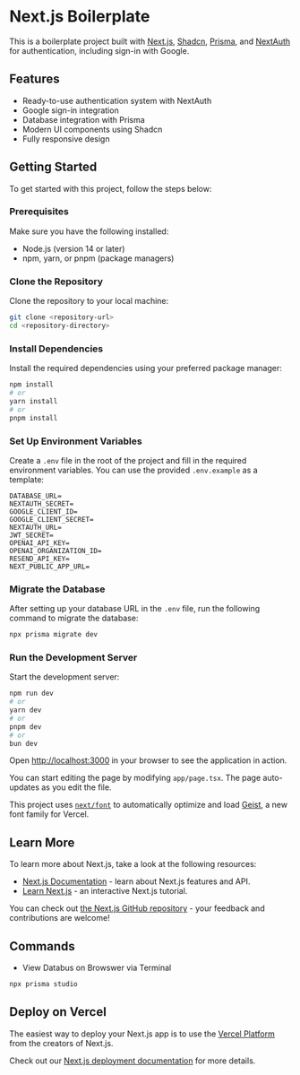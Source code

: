 # Next.js Boilerplate

This is a boilerplate project built with [Next.js](https://nextjs.org), [Shadcn](https://ui.shadcn.com), [Prisma](https://www.prisma.io/), and [NextAuth](https://next-auth.js.org/) for authentication, including sign-in with Google.

## Features

- Ready-to-use authentication system with NextAuth
- Google sign-in integration
- Database integration with Prisma
- Modern UI components using Shadcn
- Fully responsive design

## Getting Started

To get started with this project, follow the steps below:

### Prerequisites

Make sure you have the following installed:

- Node.js (version 14 or later)
- npm, yarn, or pnpm (package managers)

### Clone the Repository

Clone the repository to your local machine:

```bash
git clone <repository-url>
cd <repository-directory>
```

### Install Dependencies

Install the required dependencies using your preferred package manager:

```bash
npm install
# or
yarn install
# or
pnpm install
```

### Set Up Environment Variables

Create a `.env` file in the root of the project and fill in the required environment variables. You can use the provided `.env.example` as a template:

```
DATABASE_URL=
NEXTAUTH_SECRET=
GOOGLE_CLIENT_ID=
GOOGLE_CLIENT_SECRET=
NEXTAUTH_URL=
JWT_SECRET=
OPENAI_API_KEY=
OPENAI_ORGANIZATION_ID=
RESEND_API_KEY=
NEXT_PUBLIC_APP_URL=
```

### Migrate the Database

After setting up your database URL in the `.env` file, run the following command to migrate the database:

```bash
npx prisma migrate dev
```

### Run the Development Server

Start the development server:

```bash
npm run dev
# or
yarn dev
# or
pnpm dev
# or
bun dev
```

Open [http://localhost:3000](http://localhost:3000) in your browser to see the application in action.

You can start editing the page by modifying `app/page.tsx`. The page auto-updates as you edit the file.

This project uses [`next/font`](https://nextjs.org/docs/app/building-your-application/optimizing/fonts) to automatically optimize and load [Geist](https://vercel.com/font), a new font family for Vercel.

## Learn More

To learn more about Next.js, take a look at the following resources:

- [Next.js Documentation](https://nextjs.org/docs) - learn about Next.js features and API.
- [Learn Next.js](https://nextjs.org/learn) - an interactive Next.js tutorial.

You can check out [the Next.js GitHub repository](https://github.com/vercel/next.js) - your feedback and contributions are welcome!

## Commands

- View Databus on Browswer via Terminal
```bash
npx prisma studio
```

## Deploy on Vercel

The easiest way to deploy your Next.js app is to use the [Vercel Platform](https://vercel.com/new?utm_medium=default-template&filter=next.js&utm_source=create-next-app&utm_campaign=create-next-app-readme) from the creators of Next.js.

Check out our [Next.js deployment documentation](https://nextjs.org/docs/app/building-your-application/deploying) for more details.

